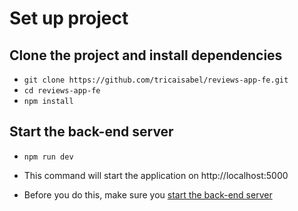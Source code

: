 # Set up project

## Clone the project and install dependencies
- `git clone https://github.com/tricaisabel/reviews-app-fe.git`
- `cd reviews-app-fe`
- `npm install`

## Start the back-end server
- `npm run dev`

- This command will start the application on http://localhost:5000
- Before you do this, make sure you [start the back-end server](https://github.com/tricaisabel/reviews-app-be)
